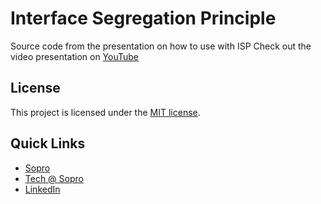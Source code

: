 # Interface Segregation Principle
Source code from the presentation on how to use with ISP
Check out the video presentation on [YouTube](https://www.youtube.com/watch?v=JHWz0Cpv3VQ&ab_channel=SoproTechTalks)

## License

This project is licensed under the [MIT license](https://github.com/dotnet/orleans/blob/master/LICENSE).


## Quick Links

* [Sopro](https://sopro.io/)
* [Tech @ Sopro](https://tech.sopro.io/)
* [LinkedIn](https://www.linkedin.com/company/sopro-social-prospecting/)
